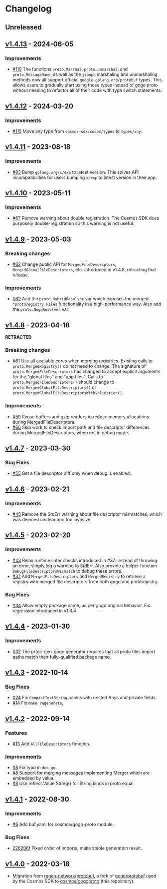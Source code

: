 # Changelog

## Unreleased

## [v1.4.13](https://github.com/cosmos/gogoproto/releases/tag/v1.4.13) - 2024-06-05

### Improvements

- [#119](https://github.com/cosmos/gogoproto/pull/119) The functions `proto.Marshal`, `proto.Unmarshal`, and `proto.MessageName`, as well as the `jsonpb` marshaling and unmarshaling methods now all support official `google.golang.org/protobuf` types. This allows users to gradually start using these types instead of gogo proto without needing to refactor all of their code with type switch statements.

## [v1.4.12](https://github.com/cosmos/gogoproto/releases/tag/v1.4.12) - 2024-03-20

### Improvements

- [#115](https://github.com/cosmos/gogoproto/pull/115) Move any type from `cosmos-sdk/codec/types` to `types/any`.

## [v1.4.11](https://github.com/cosmos/gogoproto/releases/tag/v1.4.11) - 2023-08-18

### Improvements

- [#83](https://github.com/cosmos/gogoproto/pull/83) Bump `golang.org/x/exp` to latest version. This solves API incompatibilities for users bumping `x/exp` to latest version in their app.

## [v1.4.10](https://github.com/cosmos/gogoproto/releases/tag/v1.4.10) - 2023-05-11

### Improvements

- [#67](https://github.com/cosmos/gogoproto/pull/67) Remove warning about double registration. The Cosmos SDK does purposely double-registration so this warning is not useful.

## [v1.4.9](https://github.com/cosmos/gogoproto/releases/tag/v1.4.9) - 2023-05-03

### Breaking changes

- [#62](https://github.com/cosmos/gogoproto/pull/62) Change public API for `MergedFileDescriptors`, `MergedGlobalFileDescriptors`, etc. introduced in v1.4.8, retracting that release.

### Improvements

- [#62](https://github.com/cosmos/gogoproto/pull/62) Add the `proto.HybridResolver` var  which exposes the merged `*protoregistry.Files` functionality in a high-performance way. Also add the `proto.GogoResolver` var.

## [v1.4.8](https://github.com/cosmos/gogoproto/releases/tag/v1.4.8) - 2023-04-18

**RETRACTED**

### Breaking changes

- [#61](https://github.com/cosmos/gogoproto/pull/60) Use all available cores when merging registries.
  Existing calls to `proto.MergedRegistry()` do not need to change.
  The signature of `proto.MergedFileDescriptors` has changed to accept explicit arguments for the "global files" and "app files".
  Calls to `proto.MergedFileDescriptors()` should change to `proto.MergedGlobalFileDescriptors()` or `proto.MergedGlobalFileDescriptorsWithValidation()`.

### Improvements

- [#59](https://github.com/cosmos/gogoproto/pull/59) Reuse buffers and gzip readers to reduce memory allocations during MergedFileDescriptors.
- [#60](https://github.com/cosmos/gogoproto/pull/60) Skip work to check import path and file descriptor differences during MergedFileDescriptors, when not in debug mode.

## [v1.4.7](https://github.com/cosmos/gogoproto/releases/tag/v1.4.7) - 2023-03-30

### Bug Fixes

- [#55](https://github.com/cosmos/gogoproto/pull/55) Get a file descriptor diff only when debug is enabled.

## [v1.4.6](https://github.com/cosmos/gogoproto/releases/tag/v1.4.6) - 2023-02-21

### Improvements

- [#45](https://github.com/cosmos/gogoproto/pull/45) Remove the StdErr warning about file descriptor mismatches, which was deemed unclear and too invasive.

## [v1.4.5](https://github.com/cosmos/gogoproto/releases/tag/v1.4.5) - 2023-02-20

### Improvements

- [#43](https://github.com/cosmos/gogoproto/pull/43) Relax runtime linter checks introduced in #37: instead of throwing an error, simply log a warning to StdErr. Also provide a helper function `DebugFileDescriptorsMismatch` to debug these errors.
- [#37](https://github.com/cosmos/gogoproto/pull/37) Add `MergedFileDescriptors` and `MergedRegistry` to retrieve a registry with merged file descriptors from both gogo and protoregistry.

### Bug Fixes

- [#34](https://github.com/cosmos/gogoproto/pull/34) Allow empty package name, as per gogo original behavior. Fix regression introduced in v1.4.4

## [v1.4.4](https://github.com/cosmos/gogoproto/releases/tag/v1.4.4) - 2023-01-30

### Improvements

- [#32](https://github.com/cosmos/gogoproto/pull/32) The prtoc-gen-gogo generator requires that all proto files import paths match their fully-qualified package name.

## [v1.4.3](https://github.com/cosmos/gogoproto/releases/tag/v1.4.3) - 2022-10-14

### Bug Fixes

- [#24](https://github.com/cosmos/gogoproto/pull/24) Fix `CompactTextString` panics with nested Anys and private fields.
- [#14](https://github.com/cosmos/gogoproto/pull/14) Fix `make regenerate`.

## [v1.4.2](https://github.com/cosmos/gogoproto/releases/tag/v1.4.2) - 2022-09-14

### Features

- [#13](https://github.com/cosmos/gogoproto/pull/13) Add `AllFileDescriptors` function.

### Improvements

- [#8](https://github.com/cosmos/gogoproto/pull/8) Fix typo in `doc.go`.
- [#8](https://github.com/cosmos/gogoproto/pull/8) Support for merging messages implementing Merger which are embedded by value.
- [#8](https://github.com/cosmos/gogoproto/pull/8) Use reflect.Value.String() for String kinds in proto equal.

## [v1.4.1](https://github.com/cosmos/gogoproto/releases/tag/v1.4.1) - 2022-08-30

### Improvements

- [#6](https://github.com/cosmos/gogoproto/pull/6) Add buf.yaml for cosmos/gogo-proto module.

### Bug Fixes

- [226206f](https://github.com/cosmos/gogoproto/commit/226206f39bd7276e88ec684ea0028c18ec2c91ae) Fixed order of imports, make stable generation result.

## [v1.4.0](https://github.com/cosmos/gogoproto/releases/tag/v1.4.0) - 2022-03-18

- Migration from [regen-network/protobuf](https://github.com/regen-network/protobuf), a fork of [gogo/protobuf](https://github.com/gogo/protobuf) used by the Cosmos SDK to [cosmos/gogoproto](https://github.com/cosmos/gogoproto) (this repository).
